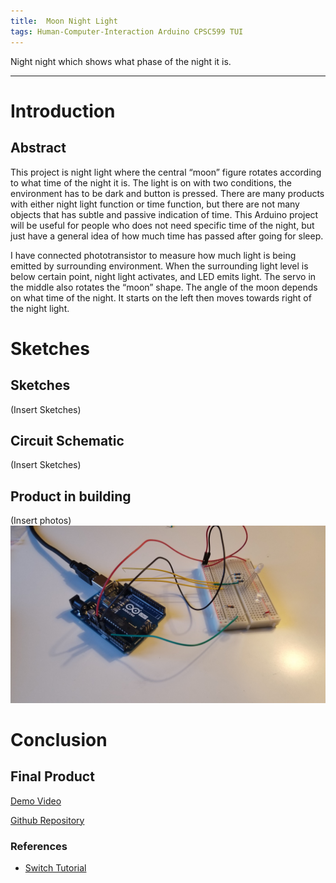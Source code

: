 ```yaml
---
title:  Moon Night Light
tags: Human-Computer-Interaction Arduino CPSC599 TUI
---
```


Night night which shows what phase of the night it is.
<!--more-->

---
# Introduction
## Abstract
This project is night light where the central “moon” figure rotates according to what time of the night it is. The light is on with two conditions, the environment has to be dark and button is pressed. There are many products with either night light function or time function, but there are not many objects that has subtle and passive indication of time. This Arduino project will be useful for people who does not need specific time of the night, but just have a general idea of how much time has passed after going for sleep.

I have connected phototransistor to measure how much light is being emitted by surrounding environment. When the surrounding light level is below certain point, night light activates, and LED emits light. The servo in the middle also rotates the “moon” shape. The angle of the moon depends on what time of the night. It starts on the left then moves towards right of the night light.

# Sketches
## Sketches
(Insert Sketches)

## Circuit Schematic
(Insert Sketches)

## Product in building
(Insert photos)
![Picture1](https://github.com/hanum-lee/hanum-lee.github.io/blob/master/assets/CPSC599_TUI/A1/20200126_165539.jpg)
# Conclusion
## Final Product

[Demo Video](https://youtu.be/9T15qEF5nGI)

[Github Repository](https://github.com/hanum-lee/Tangible-Interface)

### References
* [Switch Tutorial](https://www.arduino.cc/en/tutorial/switch)

